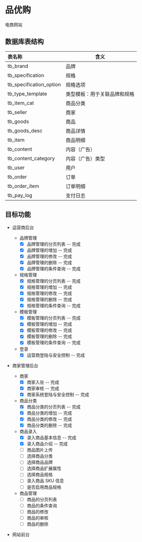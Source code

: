 # 品优购
电商网站



## 数据库表结构


| 表名称 | 含义 |
| :------- | ---- |
| tb_brand | 品牌 |
| tb_specification | 规格 |
| tb_specification_option | 规格选项 |
| tb_type_template | 类型模板：用于关联品牌和规格 |
| tb_item_cat | 商品分类 |
| tb_seller | 商家 |
| tb_goods | 商品 |
| tb_goods_desc | 商品详情 |
| tb_item | 商品明细 |
| tb_content | 内容（广告） |
| tb_content_category | 内容（广告）类型 |
| tb_user | 用户 |
| tb_order | 订单 |
| tb_order_item | 订单明细 |
| tb_pay_log | 支付日志 |



## 目标功能

- 运营商后台
    - 品牌管理
        - [x] 品牌管理的分页列表 -- 完成 
        - [x] 品牌管理的增加 -- 完成
        - [x] 品牌管理的修改 -- 完成
        - [x] 品牌管理的删除 -- 完成
        - [x] 品牌管理的条件查询 -- 完成
    - 规格管理
        - [x] 规格管理的分页列表 -- 完成 
        - [x] 规格管理的增加 -- 完成
        - [x] 规格管理的修改 -- 完成
        - [x] 规格管理的删除 -- 完成
        - [x] 规格管理的条件查询 -- 完成
    - 模板管理
        - [x] 模板管理的分页列表 -- 完成 
        - [x] 模板管理的增加 -- 完成
        - [x] 模板管理的修改 -- 完成
        - [x] 模板管理的删除 -- 完成
        - [x] 模板管理的条件查询 -- 完成
    - 登录
        - [x] 运营商登陆与安全控制 -- 完成

- 商家管理后台

    - 商家
        - [x] 商家入驻 -- 完成
        - [x] 商家审核 -- 完成
        - [x] 商家系统登陆与安全控制 -- 完成
    - 商品分类
        - [x] 商品分类的分页列表 -- 完成
        - [x] 商品分类的增加 -- 完成
        - [x] 商品分类的修改 -- 完成
        - [x] 商品分类的删除 -- 完成
    - 商品录入
        - [x] 录入商品基本信息 -- 完成
        - [x] 录入商品介绍 -- 完成
        - [ ] 商品图片上传
        - [ ] 选择商品分类
        - [ ] 选择商品品牌
        - [ ] 选择商品扩展属性
        - [ ] 选择商品规格
        - [ ] 录入商品 SKU 信息
        - [ ] 是否启用商品规格
    - 商品管理
        - [ ] 商品的分页列表
        - [ ] 商品的条件查询
        - [ ] 商品的修改
        - [ ] 商品的审核
        - [ ] 商品的删除
- 网站前台